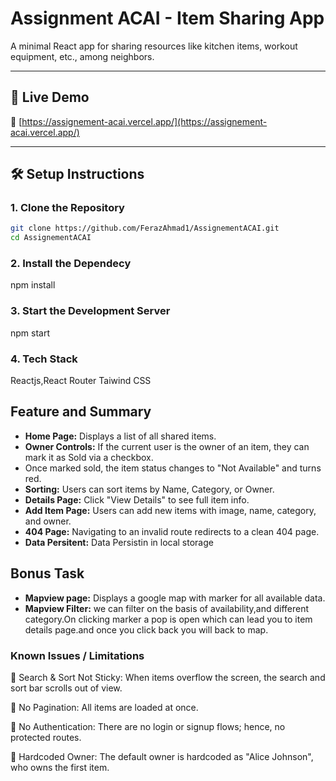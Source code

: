 # Assignment ACAI - Item Sharing App

A minimal React app for sharing resources like kitchen items, workout equipment, etc., among neighbors.

---

## 🚀 Live Demo

🔗 [https://assignement-acai.vercel.app/](https://assignement-acai.vercel.app/)

---

## 🛠️ Setup Instructions

### 1. Clone the Repository

```bash
git clone https://github.com/FerazAhmad1/AssignementACAI.git
cd AssignementACAI
```

### 2. Install the Dependecy

npm install

### 3. Start the Development Server

npm start

### 4. Tech Stack

Reactjs,React Router
Taiwind CSS

## Feature and Summary

- **Home Page:** Displays a list of all shared items.
- **Owner Controls:** If the current user is the owner of an item, they can mark it as Sold via a checkbox.
- Once marked sold, the item status changes to "Not Available" and turns red.
- **Sorting:** Users can sort items by Name, Category, or Owner.
- **Details Page:** Click "View Details" to see full item info.
- **Add Item Page:** Users can add new items with image, name, category, and owner.
- **404 Page:** Navigating to an invalid route redirects to a clean 404 page.
- **Data Persitent:** Data Persistin in local storage

## Bonus Task

- **Mapview page:** Displays a google map with marker for all available data.
- **Mapview Filter:** we can filter on the basis of availability,and different category.On clicking marker a pop is open which can lead you to item details page.and once you click back you will back to map.

### Known Issues / Limitations

🔄 Search & Sort Not Sticky: When items overflow the screen, the search and sort bar scrolls out of view.

📃 No Pagination: All items are loaded at once.

🔐 No Authentication: There are no login or signup flows; hence, no protected routes.

👤 Hardcoded Owner: The default owner is hardcoded as "Alice Johnson", who owns the first item.
